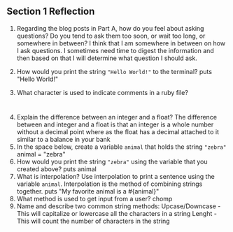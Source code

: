 ## Section 1 Reflection

1. Regarding the blog posts in Part A, how do you feel about asking questions? Do you tend to ask them too soon, or wait too long, or somewhere in between?
  I think that I am somewhere in between on how I ask questions. I sometimes need time to digest the information and then based on that I will determine what question I should ask.

2. How would you print the string `"Hello World!"` to the terminal?
  puts "Hello World!"

3. What character is used to indicate comments in a ruby file?
  # 
4. Explain the difference between an integer and a float?
  The difference between and integer and a float is that an integer is a whole number without a decimal point where as the float has a decimal attached to it similar to a balance in your bank
5. In the space below, create a variable `animal` that holds the string `"zebra"`
  animal = "zebra"
6. How would you print the string `"zebra"` using the variable that you created above?
  puts animal
7. What is interpolation? Use interpolation to print a sentence using the variable `animal`.
  Interpolation is the method of combining strings together.
  puts "My favorite animal is a #{animal}"
8. What method is used to get input from a user?
  chomp
9. Name and describe two common string methods:
  Upcase/Downcase - This will capitalize or lowercase all the characters in a string
  Lenght - This will count the number of characters in the string
